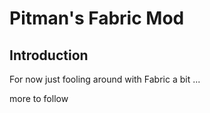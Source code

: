 # Pitman's Fabric Mod

## Introduction
For now just fooling around with Fabric a bit ...

more to follow